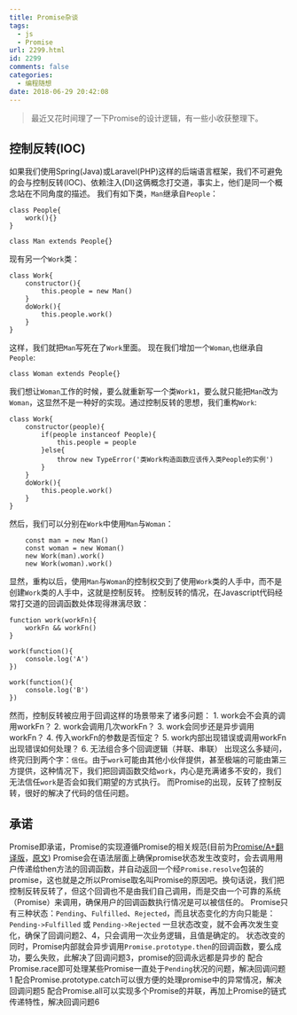 ```yaml
---
title: Promise杂谈
tags:
  - js
  - Promise
url: 2299.html
id: 2299
comments: false
categories:
  - 编程随想
date: 2018-06-29 20:42:08
---
```


> 最近又花时间理了一下Promise的设计逻辑，有一些小收获整理下。

控制反转(IOC)
---------

如果我们使用Spring(Java)或Laravel(PHP)这样的后端语言框架，我们不可避免的会与控制反转(IOC)、依赖注入(DI)这俩概念打交道，事实上，他们是同一个概念站在不同角度的描述。 我们有如下类，`Man`继承自`People`：

    class People{
        work(){}
    }
    
    class Man extends People{}
    

现有另一个`Work`类：

    class Work{
        constructor(){
            this.people = new Man()
        }
        doWork(){
            this.people.work()
        }
    }
    

这样，我们就把`Man`写死在了`Work`里面。 现在我们增加一个`Woman`,也继承自`People`:

    class Woman extends People{}
    

我们想让`Woman`工作的时候，要么就重新写一个类`Work1`，要么就只能把`Man`改为`Woman`，这显然不是一种好的实现。通过控制反转的思想，我们重构`Work`:

    class Work{
        constructor(people){
            if(people instanceof People){
                this.people = people
            }else{
                throw new TypeError('类Work构造函数应该传入类People的实例')
            }
        }
        doWork(){
            this.people.work()
        }
    }
    

然后，我们可以分别在`Work`中使用`Man`与`Woman`：

        const man = new Man()
        const woman = new Woman()
        new Work(man).work()
        new Work(woman).work()
    

显然，重构以后，使用`Man`与`Woman`的控制权交到了使用`Work`类的人手中，而不是创建`Work`类的人手中，这就是控制反转。 控制反转的情况，在Javascript代码经常打交道的回调函数处体现得淋漓尽致：

    function work(workFn){
        workFn && workFn()
    }
    
    work(function(){
        console.log('A')
    })
    
    work(function(){
        console.log('B')
    })
    

然而，控制反转被应用于回调这样的场景带来了诸多问题： 1\. work会不会真的调用workFn？ 2. work会调用几次workFn？ 3. work会同步还是异步调用workFn？ 4. 传入workFn的参数是否恒定？ 5. work内部出现错误或调用workFn出现错误如何处理？ 6. 无法组合多个回调逻辑（并联、串联） 出现这么多疑问，终究归到两个字：`信任`。由于`work`可能由其他小伙伴提供，甚至极端的可能由第三方提供，这种情况下，我们把回调函数交给`work`，内心是充满诸多不安的，我们无法信任`work`是否会如我们期望的方式执行。 而Promise的出现，反转了控制反转，很好的解决了代码的信任问题。

承诺
--

Promise即承诺，Promise的实现遵循Promise的相关规范(目前为[Promise/A+翻译版](https://malcolmyu.github.io/2015/06/12/Promises-A-Plus)，[原文](https://promisesaplus.com/)) Promise会在语法层面上确保promise状态发生改变时，会去调用用户传递给then方法的回调函数，并自动返回一个经`Promise.resolve`包装的promise，这也就是之所以Promise取名叫Promise的原因吧。换句话说，我们把控制反转反转了，但这个回调也不是由我们自己调用，而是交由一个可靠的系统（Promise）来调用，确保用户的回调函数执行情况是可以被信任的。 Promise只有三种状态：`Pending`、`Fulfilled`、`Rejected`，而且状态变化的方向只能是： `Pending->Fulfilled` 或 `Pending->Rejected` 一旦状态改变，就不会再次发生变化，确保了回调问题2、4，只会调用一次业务逻辑，且值是确定的。 状态改变的同时，Promise内部就会异步调用`Promise.prototype.then`的回调函数，要么成功，要么失败，此解决了回调问题3，promise的回调永远都是异步的 配合 Promise.race即可处理某些Promise一直处于`Pending`状况的问题，解决回调问题1 配合Promise.prototype.catch可以很方便的处理promise中的异常情况，解决回调问题5 配合Promise.all可以实现多个Promise的并联，再加上Promise的链式传递特性，解决回调问题6